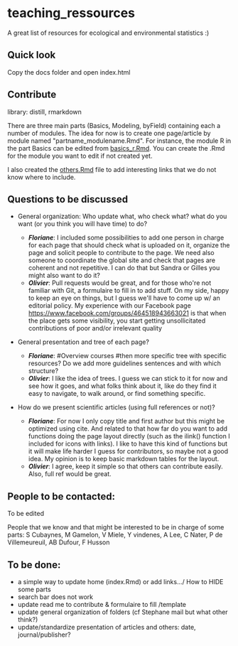 # teaching_ressources
A great list of resources for ecological and environmental statistics :)

## Quick look
Copy the docs folder and open index.html

## Contribute
library: distill, rmarkdown

There are three main parts (Basics, Modeling, byField) containing each a number of modules. The idea for now is to create one page/article by module named "partname_modulename.Rmd". For instance, the module R in the part Basics can be edited from [basics_r.Rmd](basics_r.Rmd). You can create the .Rmd for the module you want to edit if not created yet.

I also created the [others.Rmd](others.Rmd) file to add interesting links that we do not know where to include.

## Questions to be discussed
- General organization: Who update what, who check what? what do you want (or you think you will have time) to do?
    - ***Floriane***: I included some possibilities to add one person in charge for each page that should check what is uploaded on it, organize the page and solicit people to contribute to the page. We need also someone to coordinate the global site and check that pages are coherent and not repetitive. I can do that but Sandra or Gilles you might also want to do it?
    - ***Olivier***: Pull requests would be great, and for those who're not familiar with Git, a formulaire to fill in to add stuff. On my side, happy to keep an eye on things, but I guess we'll have to come up w/ an editorial policy. My experience with our Facebook page <https://www.facebook.com/groups/464518943663021> is that when the place gets some visibility, you start getting unsollicitated contributions of poor and/or irrelevant quality

- General presentation and tree of each page?
    - ***Floriane***: #Overview courses #then more specific tree with specific resources? Do we add more guidelines sentences and with which structure?
    - ***Olivier***: I like the idea of trees. I guess we can stick to it for now and see how it goes, and what folks think about it, like do they find it easy to navigate, to walk around, or find something specific. 

- How do we present scientific articles (using full references or not)? 
    - ***Floriane***: For now I only copy title and first author but this might be optimized using cite. And related to that how far do you want to add functions doing the page layout directly (such as the ilink() function I included for icons with links). I like to have this kind of functions but it will make life harder I guess for contributors, so maybe not a good idea. My opinion is to keep basic markdown tables for the layout.
    - ***Olivier***: I agree, keep it simple so that others can contribute easily. Also, full ref would be great. 
    
## People to be contacted:
To be edited

People that we know and that might be interested to be in charge of some parts:
S Cubaynes, M Gamelon, V Miele, Y vindenes, A Lee, C Nater, P de Villemeureuil, AB Dufour, F Husson


## To be done:
- a simple way to update home (index.Rmd) or add links.../ How to HIDE some parts
- search bar does not work
- update read me to contribute & formulaire to fill /template
- update general organization of folders (cf Stephane mail but what other think?)
- update/standardize presentation of articles and others: date, journal/publisher?


